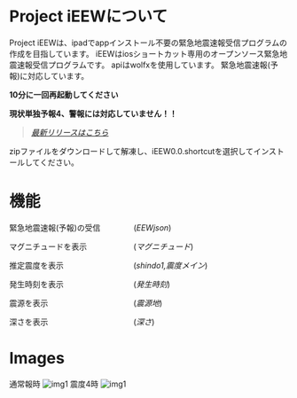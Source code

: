 # Project iEEWについて
Project iEEWは、ipadでappインストール不要の緊急地震速報受信プログラムの作成を目指しています。
iEEWはiosショートカット専用のオープンソース緊急地震速報受信プログラムです。
apiはwolfxを使用しています。
緊急地震速報(予報)に対応しています。

**10分に一回再起動してください**

**現状単独予報4、警報には対応していません！！**

>*[最新リリースはこちら](https://github.com/Ikaring45/ProjectiEEW/releases)*

zipファイルをダウンロードして解凍し、iEEW0.0.shortcutを選択してインストールしてください。

# 機能
緊急地震速報(予報)の受信　　 　　(*EEWjson*)

マグニチュードを表示　　　　　　(*マグニチュード*)

推定震度を表示　　　　　　　　　(*shindo1,震度メイン*)

発生時刻を表示　　　　　　　　　(*発生時刻*)

震源を表示　　　　　　　　　　　(*震源地*)

深さを表示　　　　　　　　　　　(*深さ*)
# Images
通常報時
![img1](https://github.com/Ikaring45/iEEW/blob/main/iEEWsindo3.jpg)
震度4時
![img1](https://github.com/Ikaring45/iEEW/blob/main/iEEWsindo4.jpg)
